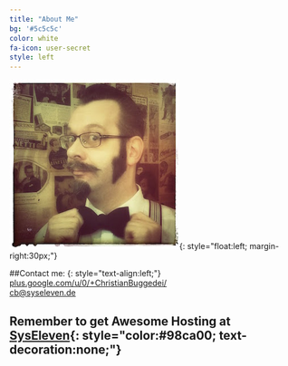 ```yaml
---
title: "About Me"
bg: '#5c5c5c'
color: white
fa-icon: user-secret
style: left
---
```


![Christian Buggedei](img/Bogi.jpg){: style="float:left; margin-right:30px;"}

##Contact me:
{: style="text-align:left;"}
<i class="fa fa-google-plus-square"></i> [plus.google.com/u/0/+ChristianBuggedei/](https://plus.google.com/u/0/+ChristianBuggedei/)<br />
<i class="fa fa-envelope"></i> [cb@syseleven.de](mailto:cb@syseleven.de)


## **Remember to get Awesome Hosting at [SysEleven](http://www.syseleven.de){: style="color:#98ca00; text-decoration:none;"}**